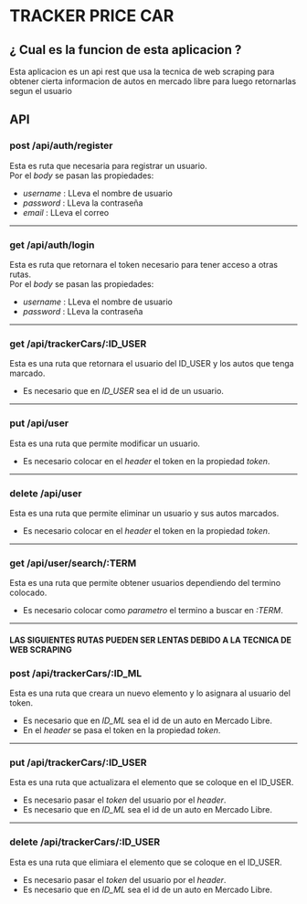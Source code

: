 # TRACKER PRICE CAR
## ¿ Cual es la funcion de esta aplicacion ?
Esta aplicacion es un api rest que usa la tecnica de web scraping para obtener cierta informacion de autos en mercado libre para luego retornarlas segun el usuario


## API
### post /api/auth/register
Esta es ruta que necesaria para registrar un usuario.  
Por el *body* se pasan las propiedades: 
- *username* : LLeva el nombre de usuario
- *password* : LLeva la contraseña
- *email* : LLeva el correo

***

### get /api/auth/login
Esta es ruta que retornara el token necesario para tener acceso a otras rutas.  
Por el *body* se pasan las propiedades: 
- *username* : LLeva el nombre de usuario
- *password* : LLeva la contraseña

***

### get /api/trackerCars/:ID_USER
Esta es una ruta que retornara el usuario del ID_USER y los autos que tenga marcado.  
- Es necesario que en *ID_USER* sea el id de un usuario.

***

### put /api/user
Esta es una ruta que permite modificar un usuario.  
- Es necesario colocar en el *header* el token en la propiedad *token*.

***

### delete /api/user
Esta es una ruta que permite eliminar un usuario y sus autos marcados.  
- Es necesario colocar en el *header* el token en la propiedad *token*.

***

### get /api/user/search/:TERM
Esta es una ruta que permite obtener usuarios dependiendo del termino colocado.  
- Es necesario colocar como *parametro* el termino a buscar en *:TERM*.



***
#### LAS SIGUIENTES RUTAS PUEDEN SER LENTAS DEBIDO A LA TECNICA DE WEB SCRAPING

### post /api/trackerCars/:ID_ML
Esta es una ruta que creara un nuevo elemento y lo asignara al usuario del token.  
- Es necesario que en *ID_ML* sea el id de un auto en Mercado Libre.  
- En el *header* se pasa el token en la propiedad *token*.  

***

### put /api/trackerCars/:ID_USER
Esta es una ruta que actualizara el elemento que se coloque en el ID_USER.  
- Es necesario pasar el *token* del usuario por el *header*.  
- Es necesario que en *ID_ML* sea el id de un auto en Mercado Libre.  

***

### delete /api/trackerCars/:ID_USER
Esta es una ruta que elimiara el elemento que se coloque en el ID_USER.  
- Es necesario pasar el *token* del usuario por el *header*.  
- Es necesario que en *ID_ML* sea el id de un auto en Mercado Libre.  